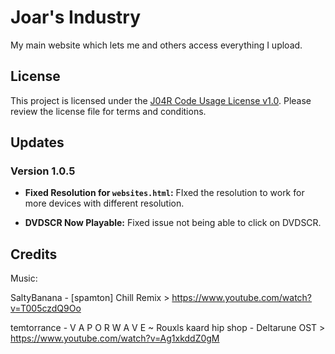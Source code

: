 # Joar's Industry

My main website which lets me and others access everything I upload.

## License

This project is licensed under the [J04R Code Usage License v1.0](LICENSE). Please review the license file for terms and conditions.

## Updates

### Version 1.0.5

- **Fixed Resolution for `websites.html`:**
  FIxed the resolution to work for more devices with different resolution.

- **DVDSCR Now Playable:**
Fixed issue not being able to click on DVDSCR.

## Credits

Music: 

SaltyBanana - [spamton] Chill Remix > https://www.youtube.com/watch?v=T005czdQ9Oo

temtorrance - V A P O R W A V E ~ Rouxls kaard hip shop - Deltarune OST > https://www.youtube.com/watch?v=Ag1xkddZ0gM
